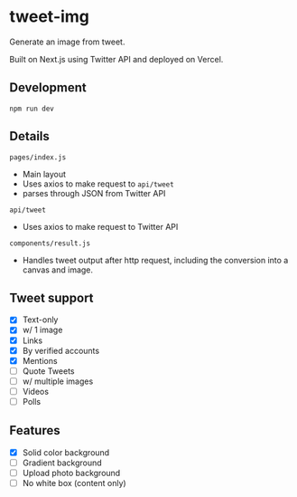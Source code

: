 # tweet-img
 
Generate an image from tweet.

Built on Next.js using Twitter API and deployed on Vercel.

## Development
```
npm run dev
```
## Details
`pages/index.js`
- Main layout
- Uses axios to make request to `api/tweet`
- parses through JSON from Twitter API

`api/tweet`
- Uses axios to make request to Twitter API

`components/result.js`
- Handles tweet output after http request, including the conversion into a canvas and image.

## Tweet support
- [x] Text-only
- [x] w/ 1 image
- [x] Links
- [x] By verified accounts
- [x] Mentions
- [ ] Quote Tweets
- [ ] w/ multiple images
- [ ] Videos
- [ ] Polls

## Features
- [x] Solid color background
- [ ] Gradient background
- [ ] Upload photo background
- [ ] No white box (content only)
